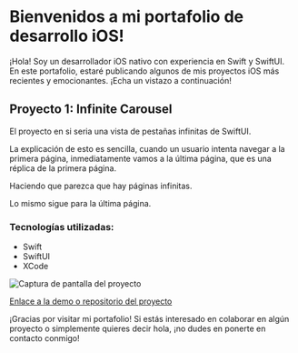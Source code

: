 # Bienvenidos a mi portafolio de desarrollo iOS!

¡Hola! Soy un desarrollador iOS nativo con experiencia en Swift y SwiftUI. En este portafolio, estaré publicando algunos de mis proyectos iOS más recientes y emocionantes. ¡Echa un vistazo a continuación!

## Proyecto 1: Infinite Carousel
El proyecto en si seria una vista de pestañas infinitas de SwiftUI.

La explicación de esto es sencilla, cuando un usuario intenta navegar a la primera página, inmediatamente vamos a la última página, que es una réplica de la primera página.

Haciendo que parezca que hay páginas infinitas.

Lo mismo sigue para la última página.

### Tecnologías utilizadas:

- Swift
- SwiftUI
- XCode

![Captura de pantalla del proyecto](ruta/a/la/imagen.png)

[Enlace a la demo o repositorio del proyecto](https://github.com/tu_usuario/tu_proyecto)

¡Gracias por visitar mi portafolio! Si estás interesado en colaborar en algún proyecto o simplemente quieres decir hola, ¡no dudes en ponerte en contacto conmigo!
